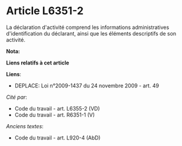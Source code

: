 # Article L6351-2

La déclaration d'activité comprend les informations administratives d'identification du déclarant, ainsi que les éléments
descriptifs de son activité.

**Nota:**



**Liens relatifs à cet article**

**Liens**:

  - DEPLACE: Loi n°2009-1437 du 24 novembre 2009 - art. 49

_Cité par_:

  - Code du travail - art. L6355-2 (VD)
  - Code du travail - art. R6351-1 (V)

_Anciens textes_:

  - Code du travail - art. L920-4 (AbD)
